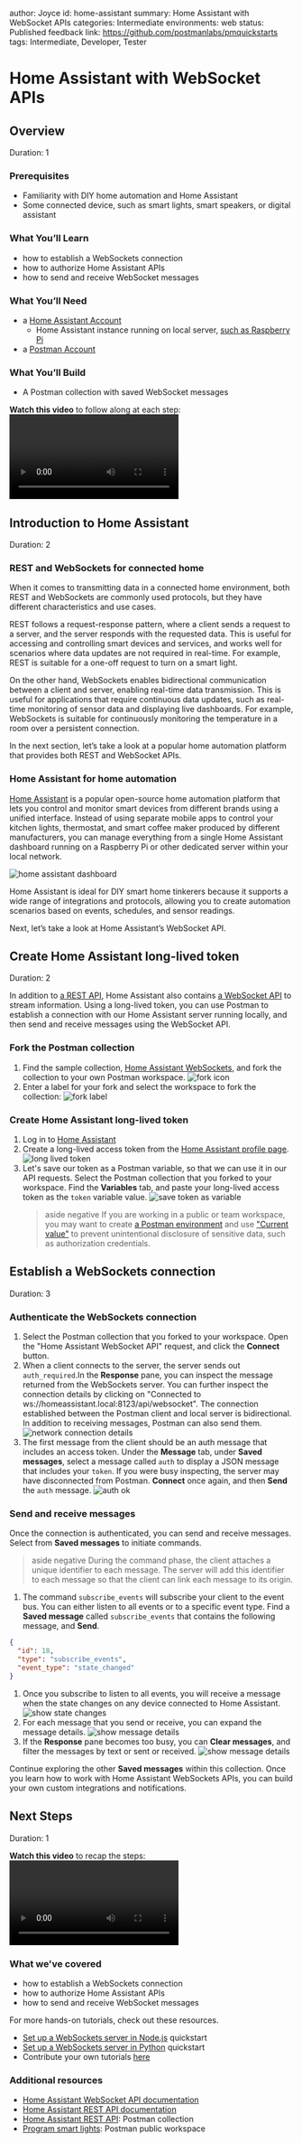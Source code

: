 author: Joyce
id: home-assistant
summary: Home Assistant with WebSocket APIs
categories: Intermediate
environments: web
status: Published
feedback link: https://github.com/postmanlabs/pmquickstarts
tags: Intermediate, Developer, Tester

# Home Assistant with WebSocket APIs

<!-- ------------------------ -->

## Overview

Duration: 1

### Prerequisites

- Familiarity with DIY home automation and Home Assistant
- Some connected device, such as smart lights, smart speakers, or digital assistant

### What You’ll Learn

- how to establish a WebSockets connection
- how to authorize Home Assistant APIs
- how to send and receive WebSocket messages

### What You’ll Need

- a [Home Assistant Account](https://www.home-assistant.io/)
  - Home Assistant instance running on local server, [such as Raspberry Pi](https://www.home-assistant.io/installation/raspberrypi)
- a [Postman Account](https://identity.getpostman.com/signup)

### What You’ll Build

- A Postman collection with saved WebSocket messages

**Watch this video** to follow along at each step:
<video id="Qk9A0QbG5-I"></video>

<!-- ------------------------ -->

## Introduction to Home Assistant

Duration: 2

### REST and WebSockets for connected home

When it comes to transmitting data in a connected home environment, both REST and WebSockets are commonly used protocols, but they have different characteristics and use cases.

REST follows a request-response pattern, where a client sends a request to a server, and the server responds with the requested data. This is useful for accessing and controlling smart devices and services, and works well for scenarios where data updates are not required in real-time. For example, REST is suitable for a one-off request to turn on a smart light.

On the other hand, WebSockets enables bidirectional communication between a client and server, enabling real-time data transmission. This is useful for applications that require continuous data updates, such as real-time monitoring of sensor data and displaying live dashboards. For example, WebSockets is suitable for continuously monitoring the temperature in a room over a persistent connection.

In the next section, let’s take a look at a popular home automation platform that provides both REST and WebSocket APIs.

### Home Assistant for home automation

[Home Assistant](https://www.home-assistant.io/) is a popular open-source home automation platform that lets you control and monitor smart devices from different brands using a unified interface. Instead of using separate mobile apps to control your kitchen lights, thermostat, and smart coffee maker produced by different manufacturers, you can manage everything from a single Home Assistant dashboard running on a Raspberry Pi or other dedicated server within your local network.

![home assistant dashboard](./assets/home_assistant.png)

Home Assistant is ideal for DIY smart home tinkerers because it supports a wide range of integrations and protocols, allowing you to create automation scenarios based on events, schedules, and sensor readings.

Next, let’s take a look at Home Assistant’s WebSocket API.

<!-- ------------------------ -->

## Create Home Assistant long-lived token

Duration: 2

In addition to [a REST API](https://developers.home-assistant.io/docs/api/rest/),
Home Assistant also contains [a WebSocket API](https://developers.home-assistant.io/docs/api/websocket) to stream information. Using a long-lived token, you can use Postman to establish a connection with our Home Assistant server running locally, and then send and receive messages using the WebSocket API.

### Fork the Postman collection

1. Find the sample collection, [Home Assistant WebSockets](https://www.postman.com/postman/workspace/program-smart-lights/collection/6481ed9afe7f1bdfaa732408), and fork the collection to your own Postman workspace.
   ![fork icon](./assets/fork_icon.png)
1. Enter a label for your fork and select the workspace to fork the collection:
   ![fork label](./assets/fork.png)

### Create Home Assistant long-lived token

1. Log in to [Home Assistant](http://homeassistant.local:8123)
1. Create a long-lived access token from the [Home Assistant profile page](http://homeassistant.local:8123/profile).
   ![long lived token](./assets/long_lived.png)
1. Let's save our token as a Postman variable, so that we can use it in our API requests. Select the Postman collection that you forked to your workspace. Find the **Variables** tab, and paste your long-lived access token as the `token` variable value.
   ![save token as variable](./assets/token.png)
   > aside negative
   > If you are working in a public or team workspace, you may want to create [a Postman environment](https://learning.postman.com/docs/sending-requests/managing-environments/) and use ["Current value"](https://learning.postman.com/docs/sending-requests/managing-environments/) to prevent unintentional disclosure of sensitive data, such as authorization credentials.

<!-- ------------------------ -->

## Establish a WebSockets connection

Duration: 3

### Authenticate the WebSockets connection

1. Select the Postman collection that you forked to your workspace. Open the "Home Assistant WebSocket API" request, and click the **Connect** button.
1. When a client connects to the server, the server sends out `auth_required`.In the **Response** pane, you can inspect the message returned from the WebSockets server. You can further inspect the connection details by clicking on "Connected to ws://homeassistant.local:8123/api/websocket". The connection established between the Postman client and local server is bidirectional. In addition to receiving messages, Postman can also send them.
   ![network connection details](./assets/connect.png)
1. The first message from the client should be an auth message that includes an access token. Under the **Message** tab, under **Saved messages**, select a message called `auth` to display a JSON message that includes your `token`. If you were busy inspecting, the server may have disconnected from Postman. **Connect** once again, and then **Send** the `auth` message.
   ![auth ok](./assets/auth_ok.png)

### Send and receive messages

Once the connection is authenticated, you can send and receive messages. Select from **Saved messages** to initiate commands.

> aside negative
> During the command phase, the client attaches a unique identifier to each message. The server will add this identifier to each message so that the client can link each message to its origin.

1. The command `subscribe_events` will subscribe your client to the event bus. You can either listen to all events or to a specific event type. Find a **Saved message** called `subscribe_events` that contains the following message, and **Send**.

```json
{
  "id": 18,
  "type": "subscribe_events",
  "event_type": "state_changed"
}
```

1. Once you subscribe to listen to all events, you will receive a message when the state changes on any device connected to Home Assistant.
   ![show state changes](./assets/state_change.png)
1. For each message that you send or receive, you can expand the message details.
   ![show message details](./assets/message_details.png)
1. If the **Response** pane becomes too busy, you can **Clear messages**, and filter the messages by text or sent or received.
   ![show message details](./assets/filter.png)

Continue exploring the other **Saved messages** within this collection. Once you learn how to work with Home Assistant WebSockets APIs, you can build your own custom integrations and notifications.

<!-- ------------------------ -->

## Next Steps

Duration: 1

**Watch this video** to recap the steps:
<video id="Qk9A0QbG5-I"></video>

### What we've covered

- how to establish a WebSockets connection
- how to authorize Home Assistant APIs
- how to send and receive WebSocket messages

For more hands-on tutorials, check out these resources.

- [Set up a WebSockets server in Node.js](https://quickstarts.postman.com/guide/websockets-node/index.html?index=..%2F..index#4) quickstart
- [Set up a WebSockets server in Python](https://quickstarts.postman.com/guide/websockets-python/index.html?index=..%2F..index#0) quickstart
- Contribute your own tutorials [here](https://github.com/postmanlabs/pmquickstarts)

### Additional resources

- [Home Assistant WebSocket API documentation](https://developers.home-assistant.io/docs/api/websocket)
- [Home Assistant REST API documentation](https://developers.home-assistant.io/docs/api/rest)
- [Home Assistant REST API](https://www.postman.com/aaroncarson/workspace/aaroncarson-public/collection/16392798-e28a007f-b4ac-4849-9ba0-b2dd5a7970b9): Postman collection
- [Program smart lights](https://www.postman.com/postman/workspace/program-smart-lights/overview): Postman public workspace
